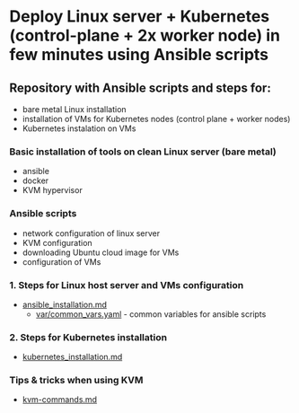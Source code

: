 
# Deploy Linux server + Kubernetes (control-plane + 2x worker node) in few minutes using Ansible scripts
## Repository with Ansible scripts and steps for:
- bare metal Linux installation
- installation of VMs for Kubernetes nodes (control plane + worker nodes)
- Kubernetes instalation on VMs
  
### Basic installation of tools on clean Linux server (bare metal)
- ansible
- docker
- KVM hypervisor

### Ansible scripts
- network configuration of linux server
- KVM configuration
- downloading Ubuntu cloud image for VMs
- configuration of VMs

### 1. Steps for Linux host server and VMs configuration
- [ansible_installation.md](ansible_installation)
    - [var/common_vars.yaml](var/common_vars) - common variables for ansible scripts

### 2. Steps for Kubernetes installation
- [kubernetes_installation.md](kubernetes_installation.md)

### Tips & tricks when using KVM
- [kvm-commands.md](kvm-commands)
